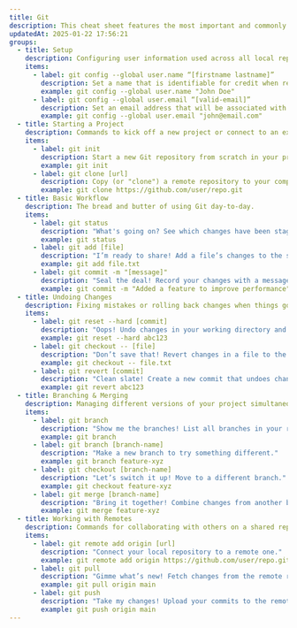 ```yaml
---
title: Git
description: This cheat sheet features the most important and commonly used Git commands for easy reference.
updatedAt: 2025-01-22 17:56:21
groups:
  - title: Setup
    description: Configuring user information used across all local repositories
    items:
      - label: git config --global user.name “[firstname lastname]”
        description: Set a name that is identifiable for credit when reviewing version history.
        example: git config --global user.name "John Doe"
      - label: git config --global user.email “[valid-email]”
        description: Set an email address that will be associated with each history marker.
        example: git config --global user.email "john@email.com"
  - title: Starting a Project
    description: Commands to kick off a new project or connect to an existing one.
    items:
      - label: git init
        description: Start a new Git repository from scratch in your project folder.
        example: git init
      - label: git clone [url]
        description: Copy (or "clone") a remote repository to your computer.
        example: git clone https://github.com/user/repo.git
  - title: Basic Workflow
    description: The bread and butter of using Git day-to-day.
    items:
      - label: git status
        description: "What's going on? See which changes have been staged, which haven’t, and which files aren’t being tracked."
        example: git status
      - label: git add [file]
        description: "I’m ready to share! Add a file’s changes to the staging area."
        example: git add file.txt
      - label: git commit -m "[message]"
        description: "Seal the deal! Record your changes with a message explaining what you did."
        example: git commit -m "Added a feature to improve performance"
  - title: Undoing Changes
    description: Fixing mistakes or rolling back changes when things go sideways.
    items:
      - label: git reset --hard [commit]
        description: "Oops! Undo changes in your working directory and reset to a specific commit. No turning back!"
        example: git reset --hard abc123
      - label: git checkout -- [file]
        description: "Don’t save that! Revert changes in a file to the last committed state."
        example: git checkout -- file.txt
      - label: git revert [commit]
        description: "Clean slate! Create a new commit that undoes changes from a previous one."
        example: git revert abc123
  - title: Branching & Merging
    description: Managing different versions of your project simultaneously.
    items:
      - label: git branch
        description: "Show me the branches! List all branches in your repository."
        example: git branch
      - label: git branch [branch-name]
        description: "Make a new branch to try something different."
        example: git branch feature-xyz
      - label: git checkout [branch-name]
        description: "Let’s switch it up! Move to a different branch."
        example: git checkout feature-xyz
      - label: git merge [branch-name]
        description: "Bring it together! Combine changes from another branch into your current one."
        example: git merge feature-xyz
  - title: Working with Remotes
    description: Commands for collaborating with others on a shared repository.
    items:
      - label: git remote add origin [url]
        description: "Connect your local repository to a remote one."
        example: git remote add origin https://github.com/user/repo.git
      - label: git pull
        description: "Gimme what’s new! Fetch changes from the remote repository and merge them."
        example: git pull origin main
      - label: git push
        description: "Take my changes! Upload your commits to the remote repository."
        example: git push origin main
---
```

